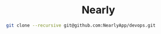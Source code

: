 <h1 align="center">Nearly</h1>

```sh
git clone --recursive git@github.com:NearlyApp/devops.git
```
